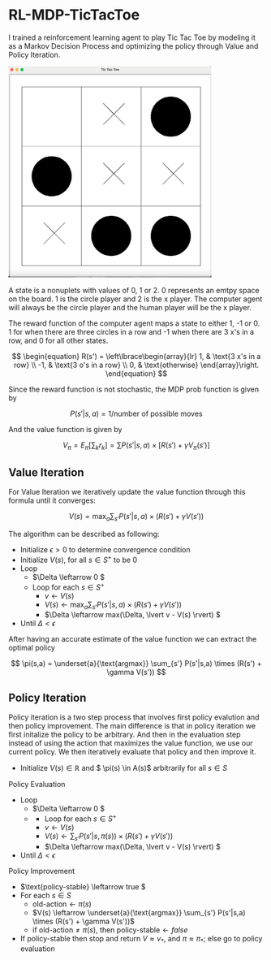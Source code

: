 # RL-MDP-TicTacToe

I trained a reinforcement learning agent to play Tic Tac Toe by modeling it as a Markov Decision Process and optimizing the policy through Value and Policy Iteration. 


<img src='/assets/example.png' width=400>

A state is a nonuplets with values of 0, 1 or 2. 0 represents an emtpy space on the board. 1 is the circle player and 2 is the x player. The computer agent will always be the circle player and the human player will be the x player. 

The reward function of the computer agent maps a state to either 1, -1 or 0. 1 for when there are three circles in a row and -1 when there are 3 x's in a row, and 0 for all other states. 

$$
 \begin{equation}
 R(s') =
   \left\lbrace\begin{array}{lr}
       1, & \text{3 x's in a row} \\
       -1, & \text{3 o's in a row} \\
       0, & \text{otherwise}
    \end{array}\right.
 \end{equation}
$$

Since the reward function is not stochastic, the MDP prob function is given by 

$$
P(s'|s,a) = 1/ \text{number of possible moves}
$$

And the value function is given by 

$$
V_\pi = E_\pi [\sum_k r_k] = \sum P(s'|s,a) \times [R(s') + \gamma V_\pi(s')]
$$

## Value Iteration
For Value Iteration we iteratively update the value function through this formula until it converges:

$$
V(s) = \max_a \sum_{s'} P(s'|s,a) \times (R(s') + \gamma V(s'))
$$

The algorithm can be described as following: 

* Initialize $\epsilon > 0$  to determine convergence condition
* Initialize $V(s)$, for all $s \in S^+$ to be 0
* Loop
    * $\Delta \leftarrow 0 $
    * Loop for each $s \in S^+$
      * $v \leftarrow V(s)$
      * $V(s) \leftarrow \max_a \sum_{s'} P(s'|s,a) \times (R(s') + \gamma V(s'))$
      * $\Delta \leftarrow max(\Delta, \lvert v - V(s) \rvert) $
* Until $\Delta < \epsilon$

After having an accurate estimate of the value function we can extract the optimal policy

$$
\pi(s,a) = \underset{a}{\text{argmax}} \sum_{s'} P(s'|s,a) \times (R(s') + \gamma V(s'))
$$


## Policy Iteration

Policy iteration is a two step process that involves first policy evalution and then policy improvement. The main difference is that in policy iteration we first initalize the policy to be arbitrary. And then in the evaluation step instead of using the action that maximizes the value function, we use our current policy. We then iteratively evaluate that policy and then improve it. 

* Initialize $V(s) \in \mathbb{R}$ and $ \pi(s) \in A(s)$ arbitrarily for all $s \in S$
  
Policy Evaluation

* Loop
     * $\Delta \leftarrow 0 $
     * * Loop for each $s \in S^+$
       * $v \leftarrow V(s)$
       * $V(s) \leftarrow \sum_{s'} P(s'|s,\pi(s)) \times (R(s') + \gamma V(s'))$
       * $\Delta \leftarrow max(\Delta, \lvert v - V(s) \rvert) $
* Until $\Delta < \epsilon$

Policy Improvement

* $\text{policy-stable} \leftarrow true $
* For each $s \in S$
    * $\text{old-action} \leftarrow \pi(s)$
    * $V(s) \leftarrow \underset{a}{\text{argmax}} \sum_{s'} P(s'|s,a) \times (R(s') + \gamma V(s'))$
    * if $\text{old-action} \neq \pi(s)$, then $\text{policy-stable} \leftarrow false$
* If policy-stable then stop and return $V \approx v_*$, and $\pi \approx \pi_*$; else go to policy evaluation


